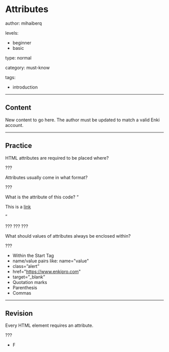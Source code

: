 # Attributes
author: mihaiberq

levels:
  - beginner
  - basic

type: normal

category: must-know

tags:
  - introduction

---
## Content


New content to go here. The author must be updated to match a valid Enki account.

---
## Practice

HTML attributes are required to be placed where?

???

Attributes usually come in what format?

???

What is the attribute of this code?
    “<p class=”alert”>This is a <a href="https://www.enkipro.com" target=”_blank”>link</a></p>”

???
???
???

What should values of attributes always be enclosed within?

???

* Within the Start Tag
* name/value pairs like: name="value"
* class=”alert”
* href="https://www.enkipro.com"
* target=”_blank”
* Quotation marks
* Parenthesis
* Commas


---
## Revision

Every HTML element requires an attribute.

???
* F
